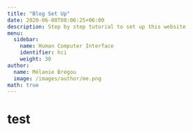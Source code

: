 ```yaml
---
title: "Blog Set Up"
date: 2020-06-08T08:06:25+06:00
description: Step by step tutorial to set up this website
menu:
  sidebar:
    name: Human Computer Interface
    identifier: hci
    weight: 30
author:
  name: Mélanie Brégou
  image: /images/author/me.png
math: true
---
```


# test